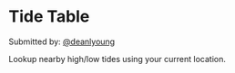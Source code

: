 # Tide Table

Submitted by: [@deanlyoung](https://twitter.com/deanlyoung)

Lookup nearby high/low tides using your current location.